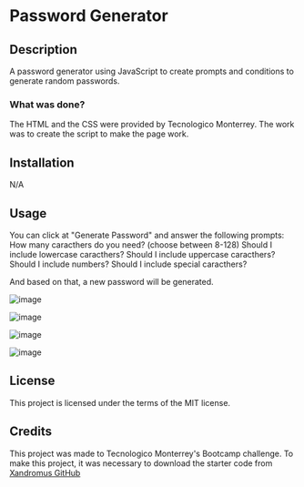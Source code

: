 # Password Generator

## Description

A password generator using JavaScript to create prompts and conditions to generate random passwords.

### What was done?

The HTML and the CSS were provided by Tecnologico Monterrey.
The work was to create the script to make the page work.

## Installation

N/A

## Usage

You can click at "Generate Password" and answer the following prompts:
How many caracthers do you need? (choose between 8-128)
Should I include lowercase caracthers?
Should I include uppercase caracthers?
Should I include numbers?
Should I include special caracthers?

And based on that, a new password will be generated.

![image](https://user-images.githubusercontent.com/108914238/228109785-ecbd8922-9318-4e8d-8651-c3d676ee79dc.PNG)

![image](https://user-images.githubusercontent.com/108914238/228109297-182da2bc-a493-4262-b4cf-2e4f3596cd8f.PNG)

![image](https://user-images.githubusercontent.com/108914238/228109298-72d8922d-f99d-4b1d-9d38-829bd600da25.PNG)

![image](https://user-images.githubusercontent.com/108914238/228109300-2cda9ed0-9c1c-40e6-bdad-5f898940210b.PNG)


## License

This project is licensed under the terms of the MIT license.

## Credits

This project was made to Tecnologico Monterrey's Bootcamp challenge. 
To make this project, it was necessary to download the starter code from [Xandromus GitHub](https://github.com/coding-boot-camp/friendly-parakeet)
